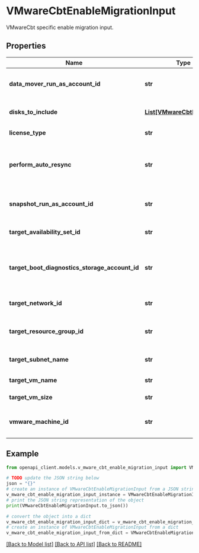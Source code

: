 # VMwareCbtEnableMigrationInput

VMwareCbt specific enable migration input.

## Properties

Name | Type | Description | Notes
------------ | ------------- | ------------- | -------------
**data_mover_run_as_account_id** | **str** | The data mover RunAs account Id. | 
**disks_to_include** | [**List[VMwareCbtDiskInput]**](VMwareCbtDiskInput.md) | The disks to include list. | 
**license_type** | **str** | License type. | [optional] 
**perform_auto_resync** | **str** | A value indicating whether auto resync is to be done. | [optional] 
**snapshot_run_as_account_id** | **str** | The snapshot RunAs account Id. | 
**target_availability_set_id** | **str** | The target availability set ARM Id. | [optional] 
**target_boot_diagnostics_storage_account_id** | **str** | The target boot diagnostics storage account ARM Id. | [optional] 
**target_network_id** | **str** | The target network ARM Id. | 
**target_resource_group_id** | **str** | The target resource group ARM Id. | 
**target_subnet_name** | **str** | The target subnet name. | [optional] 
**target_vm_name** | **str** | The target VM name. | [optional] 
**target_vm_size** | **str** | The target VM size. | [optional] 
**vmware_machine_id** | **str** | The ARM Id of the VM discovered in VMware. | 

## Example

```python
from openapi_client.models.v_mware_cbt_enable_migration_input import VMwareCbtEnableMigrationInput

# TODO update the JSON string below
json = "{}"
# create an instance of VMwareCbtEnableMigrationInput from a JSON string
v_mware_cbt_enable_migration_input_instance = VMwareCbtEnableMigrationInput.from_json(json)
# print the JSON string representation of the object
print(VMwareCbtEnableMigrationInput.to_json())

# convert the object into a dict
v_mware_cbt_enable_migration_input_dict = v_mware_cbt_enable_migration_input_instance.to_dict()
# create an instance of VMwareCbtEnableMigrationInput from a dict
v_mware_cbt_enable_migration_input_from_dict = VMwareCbtEnableMigrationInput.from_dict(v_mware_cbt_enable_migration_input_dict)
```
[[Back to Model list]](../README.md#documentation-for-models) [[Back to API list]](../README.md#documentation-for-api-endpoints) [[Back to README]](../README.md)


